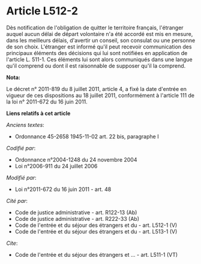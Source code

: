 # Article L512-2

Dès notification de l'obligation de quitter le territoire français, l'étranger auquel aucun délai de départ volontaire n'a
été accordé est mis en mesure, dans les meilleurs délais, d'avertir un conseil, son consulat ou une personne de son choix.
L'étranger est informé qu'il peut recevoir communication des principaux éléments des décisions qui lui sont notifiées en
application de l'article L. 511-1. Ces éléments lui sont alors communiqués dans une langue qu'il comprend ou dont il est
raisonnable de supposer qu'il la comprend.

**Nota:**

Le décret n° 2011-819 du 8 juillet 2011, article 4, a fixé la date d'entrée en vigueur de ces dispositions au 18 juillet
2011, conformément à l'article 111 de la loi n° 2011-672 du 16 juin 2011.

**Liens relatifs à cet article**

_Anciens textes_:

  - Ordonnance 45-2658 1945-11-02 art. 22 bis, paragraphe I

_Codifié par_:

  - Ordonnance n°2004-1248 du 24 novembre 2004
  - Loi n°2006-911 du 24 juillet 2006

_Modifié par_:

  - Loi n°2011-672 du 16 juin 2011 - art. 48

_Cité par_:

  - Code de justice administrative - art. R122-13 (Ab)
  - Code de justice administrative - art. R222-33 (Ab)
  - Code de l'entrée et du séjour des étrangers et du  - art. L512-1 (V)
  - Code de l'entrée et du séjour des étrangers et du  - art. L513-1 (V)

_Cite_:

  - Code de l'entrée et du séjour des étrangers et ... - art. L511-1 (VT)

